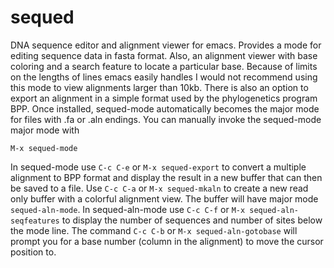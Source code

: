 # sequed
DNA sequence editor and alignment viewer for emacs. Provides a mode for editing sequence data in fasta format. Also, an alignment viewer with base coloring and a search feature to locate a particular base. Because of limits on the lengths of lines emacs easily handles I would not recommend using this mode to view alignments larger than 10kb. There is also an 
option to export an alignment in a simple format used by the phylogenetics program BPP. Once installed, sequed-mode automatically becomes the major mode for files with .fa or .aln endings. You can manually invoke the sequed-mode major mode with 
```
M-x sequed-mode 
```
In sequed-mode use ```C-c C-e``` or ```M-x sequed-export``` to convert a multiple alignment to BPP format and display the result in a new buffer that can then be saved to a file. Use ```C-c C-a``` or ```M-x sequed-mkaln``` to create a new read only buffer with a colorful alignment view. The buffer will have major mode ```sequed-aln-mode```. In sequed-aln-mode  use ```C-c C-f``` or ```M-x sequed-aln-seqfeatures``` to display the number of sequences and number of sites below the mode line. The command ```C-c C-b``` or ```M-x sequed-aln-gotobase``` will prompt you for a base number (column in the alignment) to move the cursor position to.
